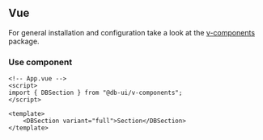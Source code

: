 ## Vue

For general installation and configuration take a look at the [v-components](https://www.npmjs.com/package/@db-ui/v-components) package.

### Use component

```vue App.vue
<!-- App.vue -->
<script>
import { DBSection } from "@db-ui/v-components";
</script>

<template>
	<DBSection variant="full">Section</DBSection>
</template>
```

